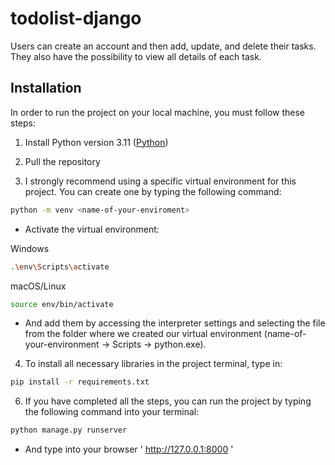 # todolist-django

Users can create an account and then add, update, and delete their tasks. They also have the possibility to view all details of each task.

## Installation

In order to run the project on your local machine, you must follow these steps:

1. Install Python version 3.11
   ([Python](https://www.python.org/downloads/))

2. Pull the repository 

3. I strongly recommend using a specific virtual environment for this project. You can create one by typing the following command: 
```bash
python -m venv <name-of-your-enviroment> 
```
* Activate the virtual environment:

Windows
```bash
.\env\Scripts\activate
```
macOS/Linux
```bash
source env/bin/activate
```
* And add them by accessing the interpreter settings and selecting the file from 
the folder where we created our virtual environment (name-of-your-environment -> Scripts -> python.exe).


4. To install all necessary libraries in the project terminal, type in:
```bash
pip install -r requirements.txt
```

6. If you have completed all the steps, you can run the project by typing the following command into your terminal:
```bash
python manage.py runserver 
```
* And type into your browser ' http://127.0.0.1:8000 '
